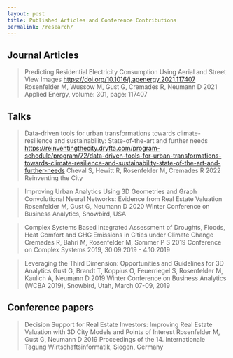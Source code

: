```yaml
---
layout: post
title: Published Articles and Conference Contributions
permalink: /research/
---
```


## Journal Articles

> Predicting Residential Electricity Consumption Using Aerial and Street View Images
> https://doi.org/10.1016/j.apenergy.2021.117407
> Rosenfelder M, Wussow M, Gust G, Cremades R, Neumann D
> 2021 Applied Energy, volume: 301, page: 117407

## Talks

> Data-driven tools for urban transformations towards climate-resilience and sustainability: State-of-the-art and further needs
> https://reinventingthecity.dryfta.com/program-schedule/program/72/data-driven-tools-for-urban-transformations-towards-climate-resilience-and-sustainability-state-of-the-art-and-further-needs
> Cheval S, Hewitt R, Rosenfelder M, Cremades R
> 2022 Reinventing the City

> Improving Urban Analytics Using 3D Geometries and Graph Convolutional Neural Networks: Evidence from Real Estate Valuation
> Rosenfelder M, Gust G, Neumann D
> 2020 Winter Conference on Business Analytics, Snowbird, USA

> Complex Systems Based Integrated Assessment of Droughts, Floods, Heat Comfort and GHG Emissions in Cities under Climate Change
> Cremades R, Bahri M, Rosenfelder M, Sommer P S
> 2019 Conference on Complex Systems 2019, 30.09.2019 - 4.10.2019

> Leveraging the Third Dimension: Opportunities and Guidelines for 3D Analytics
> Gust G, Brandt T, Koppius O, Feuerriegel S, Rosenfelder M, Kaulich A, Neumann D
> 2019 Winter Conference on Business Analytics (WCBA 2019), Snowbird, Utah, March 07-09, 2019

## Conference papers

> Decision Support for Real Estate Investors: Improving Real Estate Valuation with 3D City Models and Points of Interest
> Rosenfelder M, Gust G, Neumann D
> 2019 Proceedings of the 14. Internationale Tagung Wirtschaftsinformatik, Siegen, Germany
